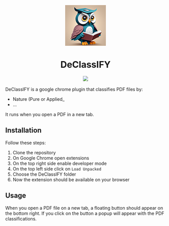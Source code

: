 <p align="center">
  <img src="images/icon-128.png" />
</p>

<h1 align="center">DeClassIFY</h1>

<p align="center">
  <img src="https://media.giphy.com/media/v1.Y2lkPTc5MGI3NjExamdyMDE4dTc4MW03NGhtNGdzbjlueWFoMzM0bmw0dWlwOG16anZxcCZlcD12MV9pbnRlcm5hbF9naWZfYnlfaWQmY3Q9Zw/H9OkS7wVxg5DpjLwWY/giphy.gif" />
</p>

DeClassIFY is a google chrome plugin that classifies PDF files by:
- Nature (Pure or Applied_
- ...

It runs when you open a PDF in a new tab.



## Installation
Follow these steps:

1. Clone the repository
2. On Google Chrome open extensions
3. On the top right side enable developer mode
4. On the top left side click on `Load Unpacked`
5. Choose the DeClassIFY folder
6. Now the extension should be available on your browser

## Usage
When you open a PDF file on a new tab, a floating button should appear on the bottom right.
If you click on the button a popup will appear with the PDF classifications.
